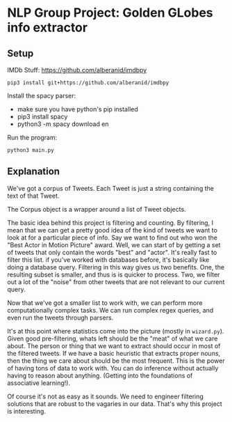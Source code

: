 
# NLP Group Project: Golden GLobes info extractor

## Setup

IMDb Stuff:
https://github.com/alberanid/imdbpy

`pip3 install git+https://github.com/alberanid/imdbpy`

Install the spacy parser:
* make sure you have python's pip installed
* pip3 install spacy
* python3 -m spacy download en

Run the program:

`python3 main.py`

## Explanation

We've got a corpus of Tweets. Each Tweet is just a string containing the text of that Tweet.

The Corpus object is a wrapper around a list of Tweet objects.

The basic idea behind this project is filtering and counting. By filtering, I mean that
we can get a pretty good idea of the kind of tweets we want to look at for a particular
piece of info. Say we want to find out who won the "Best Actor in Motion Picture" award.
Well, we can start of by getting a set of tweets that only contain the words "best" and
"actor". It's really fast to filter this list. if you've worked with databases before,
it's basically like doing a database query. Filtering in this way gives us two benefits.
One, the resulting subset is smaller, and thus is is quicker to process. Two, we filter
out a lot of the "noise" from other tweets that are not relevant to our current query.


Now that we've got a smaller list to work with, we can perform more computationally
complex tasks. We can run complex regex queries, and even run the tweets through
parsers.

It's at this point where statistics come into the picture (mostly in `wizard.py`).
Given good pre-filtering, whats left should be the "meat" of what we care about. The
person or thing that we want to extract should occur in most of the filtered tweets.
If we have a basic heuristic that extracts proper nouns, then the thing we care about
should be the most frequent. This is the power of having tons of data to work with.
You can do inference without actually having to reason about anything. (Getting into the
foundations of associative learning!).

Of course it's not as easy as it sounds. We need to engineer filtering solutions
that are robust to the vagaries in our data. That's why this project is interesting.

